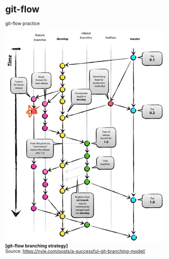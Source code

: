 # git-flow
git-flow practice

![git-flow branching strategy](imgs/git_flow_feature21.png)  
**[git-flow branching strategy]**  
Source: https://nvie.com/posts/a-successful-git-branching-model/  